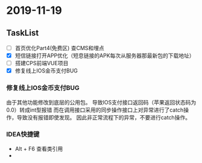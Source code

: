 # 2019-11-19

## TaskList

- [ ] 首页优化Part4(免费区) 查CMS和埋点
- [X] 短信链接打开APP优化（短息链接的APK每次从服务器那最新包的下载地址）
- [ ] 搭建CPS前端VUE项目
- [X] 修复线上IOS金币支付BUG

### 修复线上IOS金币支付BUG

由于其他功能修改到底层的公用包。
导致IOS支付接口返回码（苹果返回状态码为0.0）转成int型报错
而在调用接口采用的同步操作接口上对异常进行了catch操作，导致没有报错即使发现。
因此非正常流程下的异常，不要进行catch操作。

### IDEA快捷键

* Alt + F6 查看类引用
* 